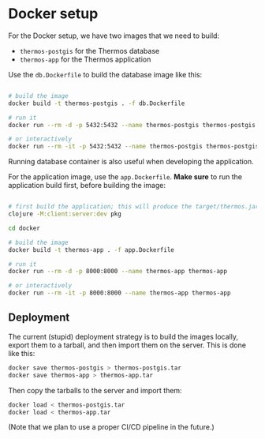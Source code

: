 # Docker setup

For the Docker setup, we have two images that we need to build:

+ `thermos-postgis` for the Thermos database
+ `thermos-app` for the Thermos application

Use the `db.Dockerfile` to build the database image like this:

```bash

# build the image
docker build -t thermos-postgis . -f db.Dockerfile

# run it
docker run --rm -d -p 5432:5432 --name thermos-postgis thermos-postgis

# or interactively
docker run --rm -it -p 5432:5432 --name thermos-postgis thermos-postgis
````

Running database container is also useful when developing the application.

For the application image, use the `app.Dockerfile`. **Make sure** to run the 
application build first, before building the image:

```bash

# first build the application; this will produce the target/thermos.jar file
clojure -M:client:server:dev pkg

cd docker

# build the image
docker build -t thermos-app . -f app.Dockerfile

# run it
docker run --rm -d -p 8000:8000 --name thermos-app thermos-app

# or interactively
docker run --rm -it -p 8000:8000 --name thermos-app thermos-app
```


## Deployment

The current (stupid) deployment strategy is to build the images locally, export
them to a tarball, and then import them on the server. This is done like this:

```bash
docker save thermos-postgis > thermos-postgis.tar
docker save thermos-app > thermos-app.tar
```

Then copy the tarballs to the server and import them:

```bash
docker load < thermos-postgis.tar
docker load < thermos-app.tar
```

(Note that we plan to use a proper CI/CD pipeline in the future.)